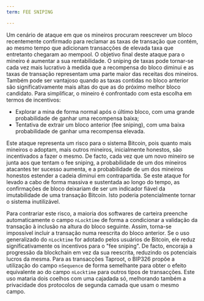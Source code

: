 ```yaml
---
term: FEE SNIPING

---
```

Um cenário de ataque em que os mineiros procuram reescrever um bloco recentemente confirmado para reclamar as taxas de transação que contém, ao mesmo tempo que adicionam transacções de elevada taxa que entretanto chegaram ao mempool. O objetivo final deste ataque para o mineiro é aumentar a sua rentabilidade. O sniping de taxas pode tornar-se cada vez mais lucrativo à medida que a recompensa do bloco diminui e as taxas de transação representam uma parte maior das receitas dos mineiros. Também pode ser vantajoso quando as taxas contidas no bloco anterior são significativamente mais altas do que as do próximo melhor bloco candidato. Para simplificar, o mineiro é confrontado com esta escolha em termos de incentivos:


- Explorar a mina de forma normal após o último bloco, com uma grande probabilidade de ganhar uma recompensa baixa;
- Tentativa de extrair um bloco anterior (fee sniping), com uma baixa probabilidade de ganhar uma recompensa elevada.

Este ataque representa um risco para o sistema Bitcoin, pois quanto mais mineiros o adoptam, mais outros mineiros, inicialmente honestos, são incentivados a fazer o mesmo. De facto, cada vez que um novo mineiro se junta aos que tentam o fee sniping, a probabilidade de um dos mineiros atacantes ter sucesso aumenta, e a probabilidade de um dos mineiros honestos estender a cadeia diminui em contrapartida. Se este ataque for levado a cabo de forma massiva e sustentada ao longo do tempo, as confirmações de bloco deixariam de ser um indicador fiável da imutabilidade de uma transação Bitcoin. Isto poderia potencialmente tornar o sistema inutilizável.

Para contrariar este risco, a maioria dos softwares de carteira preenche automaticamente o campo `nLocktime` de forma a condicionar a validação da transação à inclusão na altura do bloco seguinte. Assim, torna-se impossível incluir a transação numa reescrita do bloco anterior. Se o uso generalizado do `nLocktime` for adotado pelos usuários de Bitcoin, ele reduz significativamente os incentivos para o "fee sniping". De facto, encoraja a progressão da blockchain em vez da sua reescrita, reduzindo os potenciais lucros da mesma. Para as transacções Taproot, o BIP326 propõe a utilização do campo `nSequence` de forma semelhante para obter o efeito equivalente ao do campo `nLocktime` para outros tipos de transacções. Este uso mataria dois coelhos com uma cajadada só, melhorando também a privacidade dos protocolos de segunda camada que usam o mesmo campo.